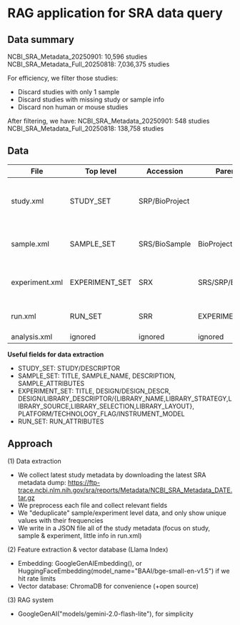 # RAG application for SRA data query

## Data summary

NCBI_SRA_Metadata_20250901: 10,596 studies
NCBI_SRA_Metadata_Full_20250818: 7,036,375 studies

For efficiency, we filter those studies:
- Discard studies with only 1 sample
- Discard studies with missing study or sample info
- Discard non human or mouse studies

After filtering, we have:
NCBI_SRA_Metadata_20250901: 548 studies
NCBI_SRA_Metadata_Full_20250818: 138,758 studies

## Data

| File            | Top level      |    Accession   |      Parent ID      | Descr                                                                |
|-----------------|----------------|----------------|---------------------|----------------------------------------------------------------------|
| study.xml       | STUDY_SET      | SRP/BioProject |                     | Defines the research project: scope, title, abstract, external links |
| sample.xml      | SAMPLE_SET     | SRS/BioSample  |      BioProject     | Defines the biological samples collected for the study               |
| experiment.xml  | EXPERIMENT_SET |     SRX        | SRS/SRP/BioProject  | Defines how a given sample was processed/prepared for sequencing     |
| run.xml         | RUN_SET        |     SRR        |    EXPERIMENT       | Defines the actual sequencing data runs produced                     |
| analysis.xml    | ignored        |     ignored    |    ignored          | Ignored                                                              |

**Useful fields for data extraction**

- STUDY_SET: STUDY/DESCRIPTOR
- SAMPLE_SET: TITLE, SAMPLE_NAME, DESCRIPTION, SAMPLE_ATTRIBUTES
- EXPERIMENT_SET: TITLE, DESIGN/DESIGN_DESCR, DESIGN/LIBRARY_DESCRIPTOR/{LIBRARY_NAME,LIBRARY_STRATEGY,LIBRARY_SOURCE,LIBRARY_SELECTION,LIBRARY_LAYOUT}, PLATFORM/TECHNOLOGY_FLAG/INSTRUMENT_MODEL
- RUN_SET: RUN_ATTRIBUTES

## Approach

(1) Data extraction
- We collect latest study metadata by downloading the latest SRA metadata dump: https://ftp-trace.ncbi.nlm.nih.gov/sra/reports/Metadata/NCBI_SRA_Metadata_DATE.tar.gz
- We preprocess each file and collect relevant fields
- We "deduplicate" sample/experiment level data, and only show unique values with their frequencies
- We write in a JSON file all of the study metadata (focus on study, sample & experiment, little info in run.xml)

(2) Feature extraction & vector database (Llama Index)
- Embedding: GoogleGenAIEmbedding(), or HuggingFaceEmbedding(model_name="BAAI/bge-small-en-v1.5") if we hit rate limits
- Vector database: ChromaDB for convenience (+open source)

(3) RAG system
- GoogleGenAI("models/gemini-2.0-flash-lite"), for simplicity
